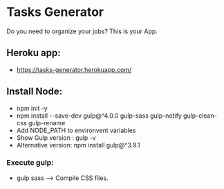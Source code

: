 # Tasks Generator
Do you need to organize your jobs? This is your App.

## Heroku app:
- https://tasks-generator.herokuapp.com/

## Install Node:
- npm init -y 
- npm install --save-dev gulp@^4.0.0 gulp-sass gulp-notify gulp-clean-css gulp-rename
- Add NODE_PATH to environvent variables 
- Show Gulp version : gulp -v
- Alternative version: npm install gulp@^3.9.1

### Execute gulp:
- gulp sass  --> Compile CSS files.